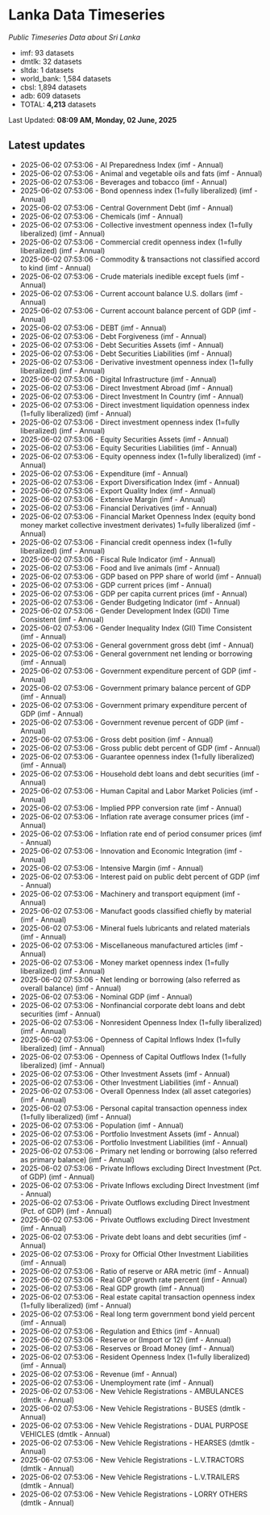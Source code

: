 # Lanka Data Timeseries
*Public Timeseries Data about Sri Lanka*

* imf: 93 datasets
* dmtlk: 32 datasets
* sltda: 1 datasets
* world_bank: 1,584 datasets
* cbsl: 1,894 datasets
* adb: 609 datasets
* TOTAL: **4,213** datasets

Last Updated: **08:09 AM, Monday, 02 June, 2025**

## Latest updates

* 2025-06-02 07:53:06 - AI Preparedness Index (imf - Annual)
* 2025-06-02 07:53:06 - Animal and vegetable oils and fats (imf - Annual)
* 2025-06-02 07:53:06 - Beverages and tobacco (imf - Annual)
* 2025-06-02 07:53:06 - Bond openness index (1=fully liberalized) (imf - Annual)
* 2025-06-02 07:53:06 - Central Government Debt (imf - Annual)
* 2025-06-02 07:53:06 - Chemicals (imf - Annual)
* 2025-06-02 07:53:06 - Collective investment openness index (1=fully liberalized) (imf - Annual)
* 2025-06-02 07:53:06 - Commercial credit openness index (1=fully liberalized) (imf - Annual)
* 2025-06-02 07:53:06 - Commodity & transactions not classified accord to kind (imf - Annual)
* 2025-06-02 07:53:06 - Crude materials inedible except fuels (imf - Annual)
* 2025-06-02 07:53:06 - Current account balance U.S. dollars (imf - Annual)
* 2025-06-02 07:53:06 - Current account balance percent of GDP (imf - Annual)
* 2025-06-02 07:53:06 - DEBT (imf - Annual)
* 2025-06-02 07:53:06 - Debt Forgiveness (imf - Annual)
* 2025-06-02 07:53:06 - Debt Securities Assets (imf - Annual)
* 2025-06-02 07:53:06 - Debt Securities Liabilities (imf - Annual)
* 2025-06-02 07:53:06 - Derivative investment openness index (1=fully liberalized) (imf - Annual)
* 2025-06-02 07:53:06 - Digital Infrastructure (imf - Annual)
* 2025-06-02 07:53:06 - Direct Investment Abroad (imf - Annual)
* 2025-06-02 07:53:06 - Direct Investment In Country (imf - Annual)
* 2025-06-02 07:53:06 - Direct investment liquidation openness index (1=fully liberalized) (imf - Annual)
* 2025-06-02 07:53:06 - Direct investment openness index (1=fully liberalized) (imf - Annual)
* 2025-06-02 07:53:06 - Equity Securities Assets (imf - Annual)
* 2025-06-02 07:53:06 - Equity Securities Liabilities (imf - Annual)
* 2025-06-02 07:53:06 - Equity openness index (1=fully liberalized) (imf - Annual)
* 2025-06-02 07:53:06 - Expenditure (imf - Annual)
* 2025-06-02 07:53:06 - Export Diversification Index (imf - Annual)
* 2025-06-02 07:53:06 - Export Quality Index (imf - Annual)
* 2025-06-02 07:53:06 - Extensive Margin (imf - Annual)
* 2025-06-02 07:53:06 - Financial Derivatives (imf - Annual)
* 2025-06-02 07:53:06 - Financial Market Openness Index (equity bond money market collective investment derivates) 1=fully liberalized (imf - Annual)
* 2025-06-02 07:53:06 - Financial credit openness index (1=fully liberalized) (imf - Annual)
* 2025-06-02 07:53:06 - Fiscal Rule Indicator (imf - Annual)
* 2025-06-02 07:53:06 - Food and live animals (imf - Annual)
* 2025-06-02 07:53:06 - GDP based on PPP share of world (imf - Annual)
* 2025-06-02 07:53:06 - GDP current prices (imf - Annual)
* 2025-06-02 07:53:06 - GDP per capita current prices (imf - Annual)
* 2025-06-02 07:53:06 - Gender Budgeting Indicator (imf - Annual)
* 2025-06-02 07:53:06 - Gender Development Index (GDI) Time Consistent (imf - Annual)
* 2025-06-02 07:53:06 - Gender Inequality Index (GII) Time Consistent (imf - Annual)
* 2025-06-02 07:53:06 - General government gross debt (imf - Annual)
* 2025-06-02 07:53:06 - General government net lending or borrowing (imf - Annual)
* 2025-06-02 07:53:06 - Government expenditure percent of GDP (imf - Annual)
* 2025-06-02 07:53:06 - Government primary balance percent of GDP (imf - Annual)
* 2025-06-02 07:53:06 - Government primary expenditure percent of GDP (imf - Annual)
* 2025-06-02 07:53:06 - Government revenue percent of GDP (imf - Annual)
* 2025-06-02 07:53:06 - Gross debt position (imf - Annual)
* 2025-06-02 07:53:06 - Gross public debt percent of GDP (imf - Annual)
* 2025-06-02 07:53:06 - Guarantee openness index (1=fully liberalized) (imf - Annual)
* 2025-06-02 07:53:06 - Household debt loans and debt securities (imf - Annual)
* 2025-06-02 07:53:06 - Human Capital and Labor Market Policies (imf - Annual)
* 2025-06-02 07:53:06 - Implied PPP conversion rate (imf - Annual)
* 2025-06-02 07:53:06 - Inflation rate average consumer prices (imf - Annual)
* 2025-06-02 07:53:06 - Inflation rate end of period consumer prices (imf - Annual)
* 2025-06-02 07:53:06 - Innovation and Economic Integration (imf - Annual)
* 2025-06-02 07:53:06 - Intensive Margin (imf - Annual)
* 2025-06-02 07:53:06 - Interest paid on public debt percent of GDP (imf - Annual)
* 2025-06-02 07:53:06 - Machinery and transport equipment (imf - Annual)
* 2025-06-02 07:53:06 - Manufact goods classified chiefly by material (imf - Annual)
* 2025-06-02 07:53:06 - Mineral fuels lubricants and related materials (imf - Annual)
* 2025-06-02 07:53:06 - Miscellaneous manufactured articles (imf - Annual)
* 2025-06-02 07:53:06 - Money market openness index (1=fully liberalized) (imf - Annual)
* 2025-06-02 07:53:06 - Net lending or borrowing (also referred as overall balance) (imf - Annual)
* 2025-06-02 07:53:06 - Nominal GDP (imf - Annual)
* 2025-06-02 07:53:06 - Nonfinancial corporate debt loans and debt securities (imf - Annual)
* 2025-06-02 07:53:06 - Nonresident Openness Index (1=fully liberalized) (imf - Annual)
* 2025-06-02 07:53:06 - Openness of Capital Inflows Index (1=fully liberalized) (imf - Annual)
* 2025-06-02 07:53:06 - Openness of Capital Outflows Index (1=fully liberalized) (imf - Annual)
* 2025-06-02 07:53:06 - Other Investment Assets (imf - Annual)
* 2025-06-02 07:53:06 - Other Investment Liabilities (imf - Annual)
* 2025-06-02 07:53:06 - Overall Openness Index (all asset categories) (imf - Annual)
* 2025-06-02 07:53:06 - Personal capital transaction openness index (1=fully liberalized) (imf - Annual)
* 2025-06-02 07:53:06 - Population (imf - Annual)
* 2025-06-02 07:53:06 - Portfolio Investment Assets (imf - Annual)
* 2025-06-02 07:53:06 - Portfolio Investment Liabilities (imf - Annual)
* 2025-06-02 07:53:06 - Primary net lending or borrowing (also referred as primary balance) (imf - Annual)
* 2025-06-02 07:53:06 - Private Inflows excluding Direct Investment (Pct. of GDP) (imf - Annual)
* 2025-06-02 07:53:06 - Private Inflows excluding Direct Investment (imf - Annual)
* 2025-06-02 07:53:06 - Private Outflows excluding Direct Investment (Pct. of GDP) (imf - Annual)
* 2025-06-02 07:53:06 - Private Outflows excluding Direct Investment (imf - Annual)
* 2025-06-02 07:53:06 - Private debt loans and debt securities (imf - Annual)
* 2025-06-02 07:53:06 - Proxy for Official Other Investment Liabilities (imf - Annual)
* 2025-06-02 07:53:06 - Ratio of reserve or ARA metric (imf - Annual)
* 2025-06-02 07:53:06 - Real GDP growth rate percent (imf - Annual)
* 2025-06-02 07:53:06 - Real GDP growth (imf - Annual)
* 2025-06-02 07:53:06 - Real estate capital transaction openness index (1=fully liberalized) (imf - Annual)
* 2025-06-02 07:53:06 - Real long term government bond yield percent (imf - Annual)
* 2025-06-02 07:53:06 - Regulation and Ethics (imf - Annual)
* 2025-06-02 07:53:06 - Reserve or (Import or 12) (imf - Annual)
* 2025-06-02 07:53:06 - Reserves or Broad Money (imf - Annual)
* 2025-06-02 07:53:06 - Resident Openness Index (1=fully liberalized) (imf - Annual)
* 2025-06-02 07:53:06 - Revenue (imf - Annual)
* 2025-06-02 07:53:06 - Unemployment rate (imf - Annual)
* 2025-06-02 07:53:06 - New Vehicle Registrations - AMBULANCES (dmtlk - Annual)
* 2025-06-02 07:53:06 - New Vehicle Registrations - BUSES (dmtlk - Annual)
* 2025-06-02 07:53:06 - New Vehicle Registrations - DUAL PURPOSE VEHICLES (dmtlk - Annual)
* 2025-06-02 07:53:06 - New Vehicle Registrations - HEARSES (dmtlk - Annual)
* 2025-06-02 07:53:06 - New Vehicle Registrations - L.V.TRACTORS (dmtlk - Annual)
* 2025-06-02 07:53:06 - New Vehicle Registrations - L.V.TRAILERS (dmtlk - Annual)
* 2025-06-02 07:53:06 - New Vehicle Registrations - LORRY OTHERS (dmtlk - Annual)